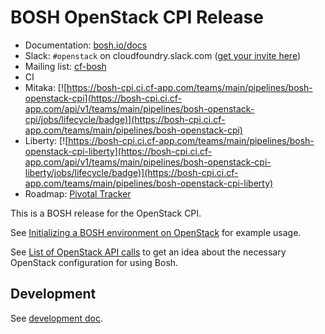 # BOSH OpenStack CPI Release

* Documentation: [bosh.io/docs](https://bosh.io/docs)
* Slack: `#openstack` on cloudfoundry.slack.com ([get your invite here](https://slack.cloudfoundry.org/))
* Mailing list: [cf-bosh](https://lists.cloudfoundry.org/pipermail/cf-bosh)
* CI 
 * Mitaka:  [![https://bosh-cpi.ci.cf-app.com/teams/main/pipelines/bosh-openstack-cpi](https://bosh-cpi.ci.cf-app.com/api/v1/teams/main/pipelines/bosh-openstack-cpi/jobs/lifecycle/badge)](https://bosh-cpi.ci.cf-app.com/teams/main/pipelines/bosh-openstack-cpi)
 * Liberty: [![https://bosh-cpi.ci.cf-app.com/teams/main/pipelines/bosh-openstack-cpi-liberty](https://bosh-cpi.ci.cf-app.com/api/v1/teams/main/pipelines/bosh-openstack-cpi-liberty/jobs/lifecycle/badge)](https://bosh-cpi.ci.cf-app.com/teams/main/pipelines/bosh-openstack-cpi-liberty)
* Roadmap: [Pivotal Tracker](https://www.pivotaltracker.com/n/projects/1456570)

This is a BOSH release for the OpenStack CPI.

See [Initializing a BOSH environment on OpenStack](https://bosh.io/docs/init-openstack.html) for example usage.

See [List of OpenStack API calls](docs/openstack-api-calls.md) to get an idea about the necessary OpenStack configuration for using Bosh.

## Development

See [development doc](CONTRIBUTING.md).
